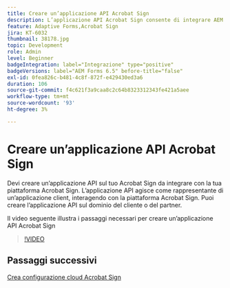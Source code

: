 ```yaml
---
title: Creare un’applicazione API Acrobat Sign
description: L’applicazione API Acrobat Sign consente di integrare AEM Forms con Acrobat Sign
feature: Adaptive Forms,Acrobat Sign
jira: KT-6032
thumbnail: 38178.jpg
topic: Development
role: Admin
level: Beginner
badgeIntegration: label="Integrazione" type="positive"
badgeVersions: label="AEM Forms 6.5" before-title="false"
exl-id: 0fea826c-b481-4c8f-872f-e429430ed3a6
duration: 106
source-git-commit: f4c621f3a9caa8c2c64b8323312343fe421a5aee
workflow-type: tm+mt
source-wordcount: '93'
ht-degree: 3%

---
```


# Creare un’applicazione API Acrobat Sign

Devi creare un’applicazione API sul tuo Acrobat Sign da integrare con la tua piattaforma Acrobat Sign. L’applicazione API agisce come rappresentante di un’applicazione client, interagendo con la piattaforma Acrobat Sign. Puoi creare l’applicazione API sul dominio del cliente o del partner.

Il video seguente illustra i passaggi necessari per creare un’applicazione API Acrobat Sign

>[!VIDEO](https://video.tv.adobe.com/v/38178?quality=12&learn=on)

## Passaggi successivi

[Crea configurazione cloud Acrobat Sign](./create-adobe-sign-cloud-configuration.md)